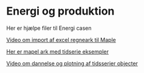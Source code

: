 # Energi og produktion

Her er hjælpe filer til Energi casen


[Video om import af excel regneark til Maple](https://youtu.be/PXpPUWbB3ek)


<a href="./Maple/Tidsserie_eksempler.mw" download> Her er mapel ark med tidserie eksempler 

[Video om dannelse og plotning af tidsserier objecter](https://youtu.be/O3QFvu_bnlk)

